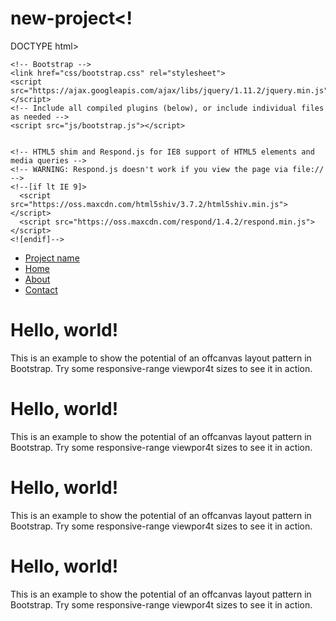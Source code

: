 # new-project<!
DOCTYPE html>
<html lang="en">
  <head>
    <meta charset="utf-8">
    <meta http-equiv="X-UA-Compatible" content="IE=edge">
    <meta name="viewport" content="width=device-width, initial-scale=1">
    <!-- The above 3 meta tags *must* come first in the head; any other head content must come *after* these tags -->
    <title>Bootstrap 101 Template</title>

    <!-- Bootstrap -->
    <link href="css/bootstrap.css" rel="stylesheet">
    <script src="https://ajax.googleapis.com/ajax/libs/jquery/1.11.2/jquery.min.js"></script>
    <!-- Include all compiled plugins (below), or include individual files as needed -->
    <script src="js/bootstrap.js"></script>


    <!-- HTML5 shim and Respond.js for IE8 support of HTML5 elements and media queries -->
    <!-- WARNING: Respond.js doesn't work if you view the page via file:// -->
    <!--[if lt IE 9]>
      <script src="https://oss.maxcdn.com/html5shiv/3.7.2/html5shiv.min.js"></script>
      <script src="https://oss.maxcdn.com/respond/1.4.2/respond.min.js"></script>
    <![endif]-->
  </head>
  <body>
<div class="navbar navbar-fixet-top">  
   <div class="navbar-inner">
     <div class="container">
        <ul class="nav">
          <li class="active"><a href="#">Project name</a></li>
          <li><a href="#">Home</a></li>
          <li><a href="#">About</a></li>
          <li><a href="#">Contact</a></li>
         </ul>
      <div>
    <div>
  </div>
    <div class="container container-fluid">
      <div class="row">
        <div class="col-sm-12">
       <h1>Hello, world!</h1>
    <p>This is an example to show the potential of an offcanvas layout pattern in Bootstrap. Try some responsive-range viewpor4t sizes to see it in action.<p>
     </div>
  </div>
    <div class="row">
     <div class="col-sm-4">
      <h1>Hello, world!</h1>
    <p>This is an example to show the potential of an offcanvas layout pattern in Bootstrap. Try some responsive-range viewpor4t sizes to see it in action.</p>
  </div>
<div class="col-sm-4">
  <h1>Hello, world!</h1>
    <p>This is an example to show the potential of an offcanvas layout pattern in Bootstrap. Try some responsive-range viewpor4t sizes to see it in action.</p>
  </div>
<div class="col-sm-4">
  <h1>Hello, world!</h1>
    <p>This is an example to show the potential of an offcanvas layout pattern in Bootstrap. Try some responsive-range viewpor4t sizes to see it in action.</p>
  </div>
</div>
</div>


        
   

    
  </body>
</html>
